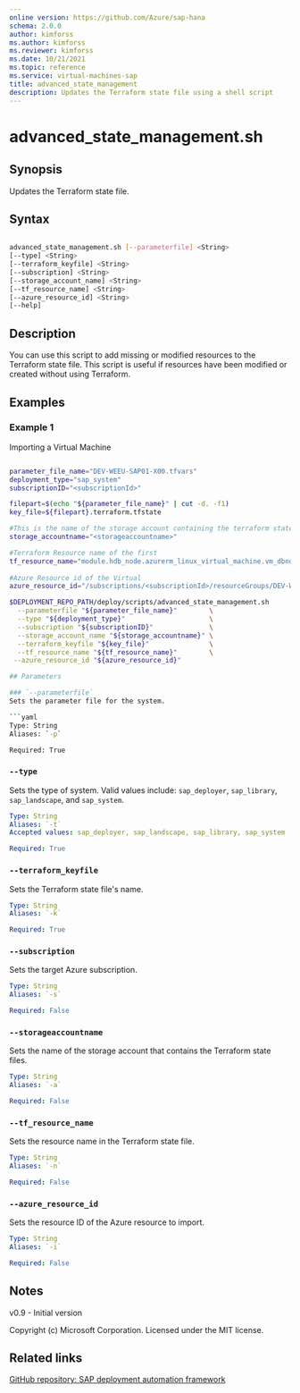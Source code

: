```yaml
---
online version: https://github.com/Azure/sap-hana
schema: 2.0.0
author: kimforss
ms.author: kimforss
ms.reviewer: kimforss
ms.date: 10/21/2021
ms.topic: reference
ms.service: virtual-machines-sap
title: advanced_state_management
description: Updates the Terraform state file using a shell script
---
```


# advanced_state_management.sh

## Synopsis
Updates the Terraform state file.

## Syntax

```bash

advanced_state_management.sh [--parameterfile] <String> 
[--type] <String> 
[--terraform_keyfile] <String>
[--subscription] <String> 
[--storage_account_name] <String> 
[--tf_resource_name] <String>
[--azure_resource_id] <String> 
[--help]
```

## Description
You can use this script to add missing or modified resources to the Terraform state file. This script is useful if resources have been modified or created without using Terraform.

## Examples

### Example 1

Importing a Virtual Machine

```bash

parameter_file_name="DEV-WEEU-SAP01-X00.tfvars"
deployment_type="sap_system"
subscriptionID="<subscriptionId>"

filepart=$(echo "${parameter_file_name}" | cut -d. -f1)
key_file=${filepart}.terraform.tfstate

#This is the name of the storage account containing the terraform state files
storage_accountname="<storageaccountname>"

#Terraform Resource name of the first
tf_resource_name="module.hdb_node.azurerm_linux_virtual_machine.vm_dbnode[0]"
                 
#Azure Resource id of the Virtual 
azure_resource_id="/subscriptions/<subscriptionId>/resourceGroups/DEV-WEEU-SAP01-X00/providers/Microsoft.Compute/virtualMachines/xxxxx"

$DEPLOYMENT_REPO_PATH/deploy/scripts/advanced_state_management.sh                      \
  --parameterfile "${parameter_file_name}"        \
  --type "${deployment_type}"                     \
  --subscription "${subscriptionID}"              \
  --storage_account_name "${storage_accountname}" \
  --terraform_keyfile "${key_file}"               \
  --tf_resource_name "${tf_resource_name}"        \
 --azure_resource_id "${azure_resource_id}"

## Parameters

### `--parameterfile`
Sets the parameter file for the system.

```yaml
Type: String
Aliases: `-p`

Required: True
```

### `--type`
Sets the type of system. Valid values include: `sap_deployer`, `sap_library`, `sap_landscape`, and `sap_system`.

```yaml
Type: String
Aliases: `-t`
Accepted values: sap_deployer, sap_landscape, sap_library, sap_system

Required: True
```

### `--terraform_keyfile`
Sets the Terraform state file's name.

```yaml
Type: String
Aliases: `-k`

Required: True
```

### `--subscription`
Sets the target Azure subscription.

```yaml
Type: String
Aliases: `-s`

Required: False
```

### `--storageaccountname`
Sets the name of the storage account that contains the Terraform state files.

```yaml
Type: String
Aliases: `-a`

Required: False
```

### `--tf_resource_name`
Sets the resource name in the Terraform state file.

```yaml
Type: String
Aliases: `-n`

Required: False
```

### `--azure_resource_id`
Sets the resource ID of the Azure resource to import.

```yaml
Type: String
Aliases: `-i`

Required: False
```

## Notes
v0.9 - Initial version


Copyright (c) Microsoft Corporation.
Licensed under the MIT license.

## Related links

[GitHub repository: SAP deployment automation framework](https://github.com/Azure/sap-automation)
